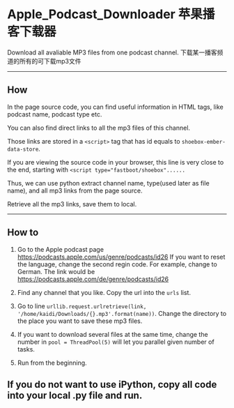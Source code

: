 # Apple_Podcast_Downloader 苹果播客下载器
Download all avaliable MP3 files from one podcast channel.
下载某一播客频道的所有的可下载mp3文件

----
## How
In the page source code, you can find useful information in HTML tags, like podcast name, podcast type etc.

You can also find direct links to all the mp3 files of this channel.

Those links are stored in a `<script>` tag that has id equals to `shoebox-ember-data-store`.

If you are viewing the source code in your browser, this line is very close to the end, starting with `<script type="fastboot/shoebox"...... `

Thus, we can use python extract channel name, type(used later as file name), and all mp3 links from the page source.

Retrieve all the mp3 links, save them to local.


---
## How to
1. Go to the Apple podcast page https://podcasts.apple.com/us/genre/podcasts/id26
   If you want to reset the language, change the second regin code.
   For example, change to German. The link would be https://podcasts.apple.com/de/genre/podcasts/id26

2. Find any channel that you like. Copy the url into the `urls` list.
3. Go to line `urllib.request.urlretrieve(link, '/home/kaidi/Downloads/{}.mp3'.format(name))`.
   Change the directory to the place you want to save these mp3 files.
4. If you want to download several files at the same time, change the number in `pool = ThreadPool(5)` will let you parallel given number of tasks. 
5. Run from the beginning.


## If you do not want to use iPython, copy all code into your local .py file and run.
